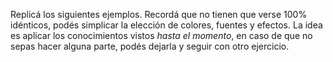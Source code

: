 Replicá los siguientes ejemplos. Recordá que no tienen que verse 100% idénticos, podés simplicar la elección de colores, fuentes y efectos. La idea es aplicar los conocimientos vistos _hasta el momento_, en caso de que no sepas hacer alguna parte, podés dejarla y seguir con otro ejercicio.